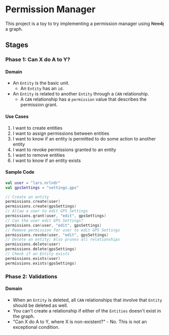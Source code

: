 # Permission Manager

This project is a toy to try implementing a permission manager using ~~Neo4j~~ a graph.

## Stages

### Phase 1: Can X do A to Y?

#### Domain
* An `Entity` is the basic unit.
    * An `Entity` has an `id`.
* An `Entity` is related to another `Entity` through a `CAN` relationship.
    * A `CAN` relationship has a `permission` value that describes the permission grant.

#### Use Cases
1. I want to create entities
2. I want to assign permissions between entities
3. I want to know if an entity is permitted to do some action to another entity
4. I want to revoke permissions granted to an entity
5. I want to remove entities
6. I want to know if an entity exists

#### Sample Code
```kotlin
val user = "lars.nrlndr"
val gpsSettings = "settings.gps"

// Create an entity
permissions.create(user)
permissions.create(gpsSettings)
// Allow a user to edit GPS Settings
permissions.grant(user, "edit", gpsSettings)
// Can the user edit GPS Settings?
permissions.can(user, "edit", gpsSettings)
// Remove permission for user to edit GPS Settings
permissions.revoke(user, "edit", gpsSettings)
// Delete an entity; Also prunes all relationships
permissions.delete(user)
permissions.delete(gpsSettings)
// Check if an Entity exists
permissions.exists(user)
permissions.exists(gpsSettings)
```

### Phase 2: Validations

#### Domain
* When an `Entity` is deleted, all `CAN` relationships that involve that `Entity` should be deleted 
as well.
* You can't create a relationship if either of the `Entities` doesn't exist in the graph.
* "Can X do A to Y, where X is non-existent?" - No. This is not an exceptional condition.